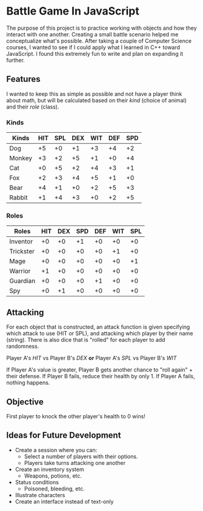 # Battle Game In JavaScript

The purpose of this project is to practice working with objects and how they interact with one another. Creating a small battle scenario helped me conceptualize what's possible. After taking a couple of Computer Science courses, I wanted to see if I could apply what I learned in C++ toward JavaScript. I found this extremely fun to write and plan on expanding it further.

## Features

I wanted to keep this as simple as possible and not have a player think about math, but will be calculated based on their *kind* (choice of animal) and their *role* (class).

### Kinds

| Kinds  | HIT | SPL | DEX | WIT | DEF | SPD |
| ------ | --- | --- | --- | --- | --- | --- |
| Dog    | +5  | +0  | +1  | +3  | +4  | +2  |
| Monkey | +3  | +2  | +5  | +1  | +0  | +4  |
| Cat    | +0  | +5  | +2  | +4  | +3  | +1  |
| Fox    | +2  | +3  | +4  | +5  | +1  | +0  |
| Bear   | +4  | +1  | +0  | +2  | +5  | +3  |
| Rabbit | +1  | +4  | +3  | +0  | +2  | +5  |

### Roles

| Roles     | HIT | DEX | SPD | DEF | WIT | SPL |
| --------- | --- | --- | --- | --- | --- | --- |
| Inventor  | +0  | +0  | +1  | +0  | +0  | +0  |
| Trickster | +0  | +0  | +0  | +0  | +1  | +0  |
| Mage      | +0  | +0  | +0  | +0  | +0  | +1  |
| Warrior   | +1  | +0  | +0  | +0  | +0  | +0  |
| Guardian  | +0  | +0  | +0  | +1  | +0  | +0  |
| Spy       | +0  | +1  | +0  | +0  | +0  | +0  |

## Attacking

For each object that is constructed, an attack function is given specifying which attack to use (HIT or SPL), and attacking which player by their name (string). There is also dice that is "rolled" for each player to add randomness.

Player A's *HIT* vs Player B's *DEX* **or** Player A's *SPL* vs Player B's *WIT*

If Player A's value is greater, Player B gets another chance to "roll again" + their defense.
If Player B fails, reduce their health by only 1.
If Player A fails, nothing happens.

## Objective

First player to knock the other player's health to 0 wins!

## Ideas for Future Development

- Create a session where you can:
  - Select a number of players with their options.
  - Players take turns attacking one another
- Create an inventory system
  - Weapons, potions, etc.
- Status conditions
  - Poisoned, bleeding, etc.
- Illustrate characters
- Create an interface instead of text-only
